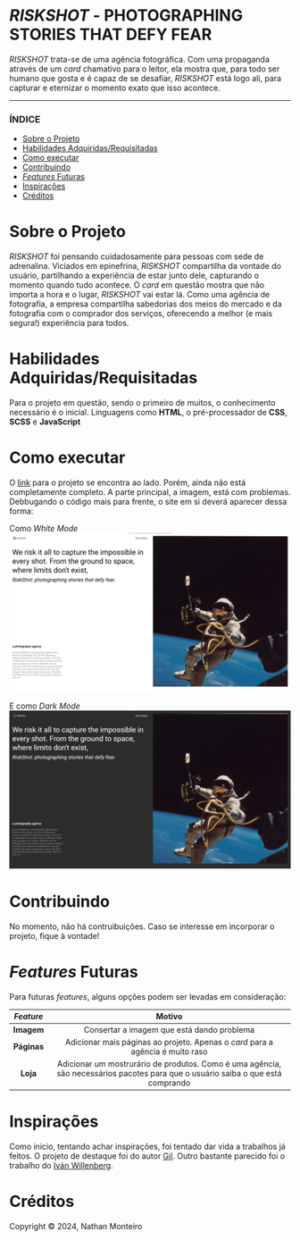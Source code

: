 # *RISKSHOT* - PHOTOGRAPHING STORIES THAT DEFY FEAR
*RISKSHOT* trata-se de uma agência fotográfica. Com uma propaganda através de um *card* chamativo para o leitor, ela mostra que, para todo ser humano que gosta e é capaz de se desafiar, *RISKSHOT* está logo ali, para capturar e eternizar o momento exato que isso acontece.

---

### ÍNDICE

* [Sobre o Projeto](#about)
* [Habilidades Adquiridas/Requisitadas](#abilities)
* [Como executar](#execute)
* [Contribuindo](#contribuition)
* [*Features* Futuras](#fut-feats)
* [Inspirações](#inspirations)
* [Créditos](#credits)


<h1 id="about">Sobre o Projeto</h1>

<em>RISKSHOT</em> foi pensando cuidadosamente para pessoas com sede de adrenalina. Viciados em epinefrina, <em>RISKSHOT</em> compartilha da vontade do usuário, partilhando a experiência de estar junto dele, capturando o momento quando tudo acontece. O <em>card</em> em questão mostra que não importa a hora e o lugar, <em>RISKSHOT</em> vai estar lá. Como uma agência de fotografia, a empresa compartilha sabedorias dos meios do mercado e da fotografia com o comprador dos serviços, oferecendo a melhor (e mais segura!) experiência para todos.


<h1 id="abilities"> Habilidades Adquiridas/Requisitadas </h1>

Para o projeto em questão, sendo o primeiro de muitos, o conhecimento necessário é o inicial. Linguagens como <b>HTML</b>, o pré-processador de <b>CSS</b>, <b>SCSS</b> e <b>JavaScript</b></b>


<h1 id="execute"> Como executar </h1>

O <a href="https://riskshot.vercel.app/" target="_blank">link</a> para o projeto se encontra ao lado. Porém, ainda não está completamente completo. A parte principal, a imagem, está com problemas. Debbugando o código mais para frente, o site em si deverá aparecer dessa forma:

Como *White Mode*
![white-mode](https://github.com/nathanmontt/RISKSHOT/blob/main/src/assets/imgs/project-white-mode.png)

E como *Dark Mode*
![dark-mode](https://github.com/nathanmontt/RISKSHOT/blob/main/src/assets/imgs/project-dark-mode.png)


<h1 id="contribuition"> Contribuindo </h1>

No momento, não há contruibuições. Caso se interesse em incorporar o projeto, fique à vontade!


<h1 id="fut-feats"> <em>Features</em> Futuras </h1>

Para futuras <em>features</em>, alguns opções podem ser levadas em consideração:

*Feature* | Motivo
:---------: | :------:
**Imagem** | Consertar a imagem que está dando problema
**Páginas** | Adicionar mais páginas ao projeto. Apenas o *card* para a agência é muito raso
**Loja** | Adicionar um mostrurário de produtos. Como é uma agência, são necessários pacotes para que o usuário saiba o que está comprando

<h1 id="inspirations"> Inspirações </h1>

Como início, tentando achar inspirações, foi tentado dar vida a trabalhos já feitos. O projeto de destaque foi do autor <a href="https://dribbble.com/shots/23515976-Art-direction-project">Gil</a>. Outro bastante parecido foi o trabalho do <a href="https://dribbble.com/shots/24039827-Layout-Exploration">Iván Willenberg</a>.

<h1 id="credits"> Créditos </h1>

Copyright © 2024, Nathan Monteiro
